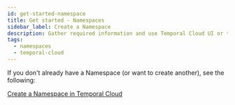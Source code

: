 ```yaml
---
id: get-started-namespace
title: Get started - Namespaces
sidebar_label: Create a Namespace
description: Gather required information and use Temporal Cloud UI or tcld.
tags:
  - namespaces
  - temporal-cloud
---
```


If you don't already have a Namespace (or want to create another), see the following:

[Create a Namespace in Temporal Cloud](/cloud/namespaces-create)
